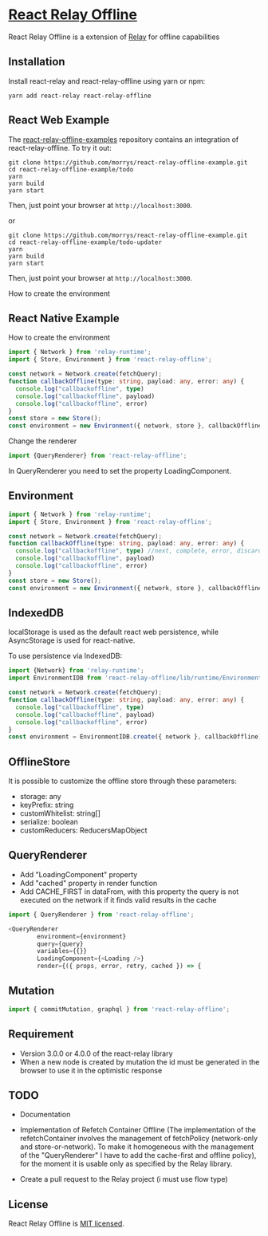 # [React Relay Offline](https://github.com/morrys/react-relay-offline)

React Relay Offline is a extension of [Relay](https://facebook.github.io/relay/) for offline capabilities

## Installation

Install react-relay and react-relay-offline using yarn or npm:

```
yarn add react-relay react-relay-offline
```


## React Web Example

The [react-relay-offline-examples](https://github.com/morrys/react-relay-offline-example) repository contains an integration of react-relay-offline. To try it out:

```
git clone https://github.com/morrys/react-relay-offline-example.git
cd react-relay-offline-example/todo
yarn
yarn build
yarn start
```

Then, just point your browser at `http://localhost:3000`.

or

```
git clone https://github.com/morrys/react-relay-offline-example.git
cd react-relay-offline-example/todo-updater
yarn
yarn build
yarn start
```

Then, just point your browser at `http://localhost:3000`.

How to create the environment

## React Native Example

How to create the environment

```ts
import { Network } from 'relay-runtime';
import { Store, Environment } from 'react-relay-offline';

const network = Network.create(fetchQuery);
function callbackOffline(type: string, payload: any, error: any) {
  console.log("callbackoffline", type)
  console.log("callbackoffline", payload)
  console.log("callbackoffline", error)
}
const store = new Store();
const environment = new Environment({ network, store }, callbackOffline);
```

Change the renderer 

```ts
import {QueryRenderer} from 'react-relay-offline'; 
```

In QueryRenderer you need to set the property LoadingComponent.

## Environment

```ts
import { Network } from 'relay-runtime';
import { Store, Environment } from 'react-relay-offline';

const network = Network.create(fetchQuery);
function callbackOffline(type: string, payload: any, error: any) {
  console.log("callbackoffline", type) //next, complete, error, discard, start
  console.log("callbackoffline", payload)
  console.log("callbackoffline", error)
}
const store = new Store();
const environment = new Environment({ network, store }, callbackOffline);
```

## IndexedDB

localStorage is used as the default react web persistence, while AsyncStorage is used for react-native.

To use persistence via IndexedDB:

```ts
import {Network} from 'relay-runtime';
import EnvironmentIDB from 'react-relay-offline/lib/runtime/EnvironmentIDB';

const network = Network.create(fetchQuery);
function callbackOffline(type: string, payload: any, error: any) {
  console.log("callbackoffline", type)
  console.log("callbackoffline", payload)
  console.log("callbackoffline", error)
}
const environment = EnvironmentIDB.create({ network }, callbackOffline);
```

## OfflineStore

It is possible to customize the offline store through these parameters:

* storage: any
* keyPrefix: string
* customWhitelist: string[]
* serialize: boolean
* customReducers: ReducersMapObject


## QueryRenderer

* Add "LoadingComponent" property
* Add "cached" property in render function
* Add CACHE_FIRST in dataFrom, with this property the query is not executed on the network if it        finds valid results in the cache

```ts
import { QueryRenderer } from 'react-relay-offline'; 

<QueryRenderer
        environment={environment}
        query={query}
        variables={{}}
        LoadingComponent={<Loading />}
        render={({ props, error, retry, cached }) => {
```

## Mutation

```ts
import { commitMutation, graphql } from 'react-relay-offline';
```

## Requirement

* Version 3.0.0 or 4.0.0 of the react-relay library
* When a new node is created by mutation the id must be generated in the browser to use it in the optimistic response

## TODO

* Documentation

* Implementation of Refetch Container Offline (The implementation of the refetchContainer involves the management of fetchPolicy (network-only and store-or-network). To make it homogeneous with the management of the "QueryRenderer" I have to add the cache-first and offline policy), for the moment it is usable only as specified by the Relay library.

* Create a pull request to the Relay project (i must use flow type)


## License

React Relay Offline is [MIT licensed](./LICENSE).
